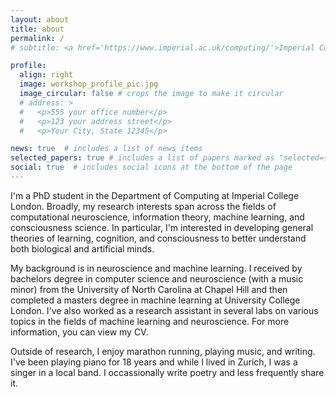 ```yaml
---
layout: about
title: about
permalink: /
# subtitle: <a href='https://www.imperial.ac.uk/computing/'>Imperial College London Department of Computing</a>. #<a href='#'>Affiliations</a>. Address. Contacts. Moto. Etc.

profile:
  align: right
  image: workshop_profile_pic.jpg
  image_circular: false # crops the image to make it circular
  # address: >
  #   <p>555 your office number</p>
  #   <p>123 your address street</p>
  #   <p>Your City, State 12345</p>

news: true  # includes a list of news items
selected_papers: true # includes a list of papers marked as "selected={true}"
social: true  # includes social icons at the bottom of the page
---
```


I'm a PhD student in the Department of Computing at Imperial College London. Broadly, my research interests span across the fields of computational neuroscience, information theory, machine learning, and consciousness science. In particular, I'm interested in developing general theories of learning, cognition, and consciousness to better understand both biological and artificial minds.

My background is in neuroscience and machine learning. I received by bachelors degree in computer science and neuroscience (with a music minor) from the University of North Carolina at Chapel Hill and then completed a masters degree in machine learning at University College London. I've also worked as a research assistant in several labs on various topics in the fields of machine learning and neuroscience. For more information, you can view my CV.

Outside of research, I enjoy marathon running, playing music, and writing. I've been playing piano for 18 years and while I lived in Zurich, I was a singer in a local band. I occassionally write poetry and less frequently share it.

<!-- Write your biography here. Tell the world about yourself. Link to your favorite [subreddit](http://reddit.com). You can put a picture in, too. The code is already in, just name your picture `prof_pic.jpg` and put it in the `img/` folder.

Put your address / P.O. box / other info right below your picture. You can also disable any these elements by editing `profile` property of the YAML header of your `_pages/about.md`. Edit `_bibliography/papers.bib` and Jekyll will render your [publications page](/al-folio/publications/) automatically.

Link to your social media connections, too. This theme is set up to use [Font Awesome icons](http://fortawesome.github.io/Font-Awesome/) and [Academicons](https://jpswalsh.github.io/academicons/), like the ones below. Add your Facebook, Twitter, LinkedIn, Google Scholar, or just disable all of them. -->
